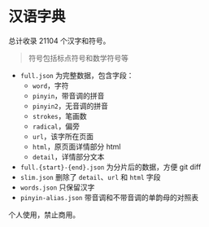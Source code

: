 # 汉语字典

总计收录 21104 个汉字和符号。

> 符号包括标点符号和数学符号等

- `full.json` 为完整数据，包含字段：
   - `word`，字符
   - `pinyin`，带音调的拼音
   - `pinyin2`，无音调的拼音
   - `strokes`，笔画数
   - `radical`，偏旁
   - `url`，该字所在页面
   - `html`，原页面详情部分 html
   - `detail`，详情部分文本
- `full.{start}-{end}.json` 为分片后的数据，方便 git diff
- `slim.json` 删除了 `detail`、`url` 和 `html` 字段
- `words.json` 只保留汉字
- `pinyin-alias.json` 带音调和不带音调的单韵母的对照表

个人使用，禁止商用。
